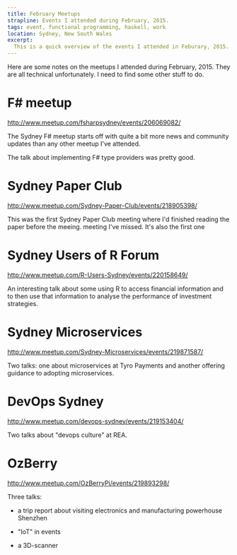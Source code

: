 ```yaml
---
title: February Meetups
strapline: Events I attended during February, 2015.
tags: event, functional programming, haskell, work
location: Sydney, New South Wales
excerpt: 
  This is a quick overview of the events I attended in Feburary, 2015.
---
```


Here are some notes on the meetups I attended during February, 2015. They are
all technical unfortunately. I need to find some other stuff to do.

# F# meetup

http://www.meetup.com/fsharpsydney/events/206069082/

The Sydney F# meetup starts off with quite a bit more news and community
updates than any other meetup I've attended.

The talk about implementing F# type providers was pretty good.

# Sydney Paper Club

http://www.meetup.com/Sydney-Paper-Club/events/218905398/

This was the first Sydney Paper Club meeting where I'd finished reading the
paper before the meeing. meeting I've missed. It's also the first one 

# Sydney Users of R Forum

http://www.meetup.com/R-Users-Sydney/events/220158649/

An interesting talk about some using R to access financial information and to
then use that information to analyse the performance of investment strategies.

# Sydney Microservices

http://www.meetup.com/Sydney-Microservices/events/219871587/

Two talks: one about microservices at Tyro Payments and another offering
guidance to adopting microservices.

# DevOps Sydney

http://www.meetup.com/devops-sydney/events/219153404/

Two talks about "devops culture" at REA.

# OzBerry

http://www.meetup.com/OzBerryPi/events/219893298/

Three talks:

- a trip report about visiting electronics and manufacturing powerhouse Shenzhen

- "IoT" in events

- a 3D-scanner

